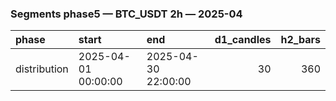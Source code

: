 ### Segments phase5 — BTC_USDT 2h — 2025-04

| phase        | start               | end                 |   d1_candles |   h2_bars |
|:-------------|:--------------------|:--------------------|-------------:|----------:|
| distribution | 2025-04-01 00:00:00 | 2025-04-30 22:00:00 |           30 |       360 |
